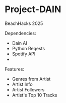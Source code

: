 # Project-DAIN
BeachHacks 2025

Dependencies:
- Dain AI
- Python Reqests
- Spotify API
- 

Features:
- Genres from Artist
- Artist Info
- Artist Followers
- Artist's Top 10 Tracks
